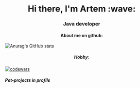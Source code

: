 <h1 align="center">Hi there, I'm Artem :wave: </h1>
<h3 align="center">Java developer</h3>

<h4 align="center">About me on github:</h4>

![Anurag's GitHub stats](https://github-readme-stats.vercel.app/api?username=aazarkevich&show_icons=true&theme=radical)

<h5 align="center">Hobby: </h5>

[![codewars](https://www.codewars.com/users/aazarkevich/badges/small)](https://www.codewars.com/users/aazarkevich)

<h5>Pet-projects in profile</h5>
<!--
**aazarkevich/aazarkevich** is a ✨ _special_ ✨ repository because its `README.md` (this file) appears on your GitHub profile.

Here are some ideas to get you started:

- 🔭 I’m currently working on ...
- 🌱 I’m currently learning ...
- 👯 I’m looking to collaborate on ...
- 🤔 I’m looking for help with ...
- 💬 Ask me about ...
- 📫 How to reach me: ...
- 😄 Pronouns: ...
- ⚡ Fun fact: ...
-->
